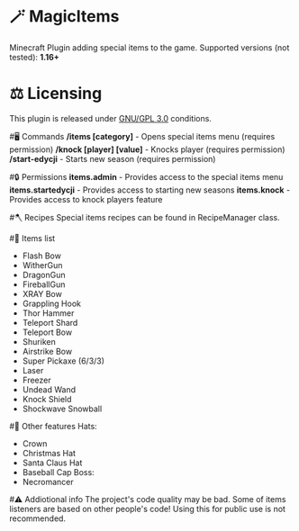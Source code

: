 # 🪄 MagicItems
Minecraft Plugin adding special items to the game.
Supported versions (not tested): **1.16+**

# ⚖️ Licensing
This plugin is released under [GNU/GPL 3.0](https://github.com/Polish-IT-Developers/MagicItems/blob/main/LICENSE) conditions.

#🖥️ Commands
**/items [category]** - Opens special items menu (requires permission)
**/knock [player] [value]** - Knocks player (requires permission)
**/start-edycji** - Starts new season (requires permission)

#🔒 Permissions
**items.admin** - Provides access to the special items menu
**items.startedycji** - Provides access to starting new seasons
**items.knock** - Provides access to knock players feature

#🪓 Recipes
Special items recipes can be found in RecipeManager class.

#🧾 Items list
- Flash Bow
- WitherGun
- DragonGun
- FireballGun
- XRAY Bow
- Grappling Hook
- Thor Hammer
- Teleport Shard
- Teleport Bow
- Shuriken
- Airstrike Bow
- Super Pickaxe (6/3/3)
- Laser
- Freezer
- Undead Wand
- Knock Shield
- Shockwave Snowball

#🧾 Other features
Hats:
- Crown
- Christmas Hat
- Santa Claus Hat
- Baseball Cap
Boss:
- Necromancer

#⚠️ Addiotional info
The project's code quality may be bad. Some of items listeners are based on other people's code!
Using this for public use is not recommended.

